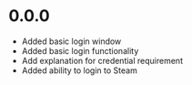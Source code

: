 # 0.0.0
- Added basic login window
- Added basic login functionality
- Add explanation for credential requirement
- Added ability to login to Steam
